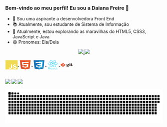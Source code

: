 ### Bem-vindo ao meu perfil! Eu sou a Daiana Freire 👋

- 🔭 Sou uma aspirante a desenvolvedora Front End
- 📚 Atualmente, sou estudante de Sistema de Informação 
- 🌱 Atualmente, estou explorando as maravilhas do HTML5, CSS3, JavaScript e Java
- 😄 Pronomes: Ela/Dela 

<div align="center">
  <a href="https://github.com/daianafreire">
  <img height="145em" src="https://github-readme-stats.vercel.app/api?username=daianafreire&show_icons=true&theme=radical&include_all_commits=true&count_private=true"/>
  <img height="145em" src="https://github-readme-stats.vercel.app/api/top-langs/?username=daianafreire&layout=compact&langs_count=7&theme=radical"/>
</div>

  <div style="display: inline_block"><br>
  <img align="center" alt="Rafa-Js" height="30" width="40" src="https://raw.githubusercontent.com/devicons/devicon/master/icons/javascript/javascript-plain.svg">
  <img align="center" alt="Rafa-HTML" height="30" width="40" src="https://raw.githubusercontent.com/devicons/devicon/master/icons/html5/html5-original.svg">
  <img align="center" alt="Rafa-CSS" height="30" width="40" src="https://raw.githubusercontent.com/devicons/devicon/master/icons/css3/css3-original.svg">
  <img align="center" alt="Rafa-REACT" height="30" width="40" src="https://github.com/devicons/devicon/blob/master/icons/react/react-original-wordmark.svg">
  <img align="center" alt="Rafa-GIT" height="30" width="40" src="https://github.com/devicons/devicon/blob/master/icons/git/git-original-wordmark.svg">
</div>
  
  ##
  
  <div>
  <a href="https://www.instagram.com/daiianafreire/" target="_blank"><img src="https://img.shields.io/badge/Instagram-E4405F?style=for-the-badge&logo=instagram&logoColor=white" target="_blank"></a>
  <a href = "mailto:daianadoria@gmail.com"><img src="https://img.shields.io/badge/Gmail-D14836?style=for-the-badge&logo=gmail&logoColor=white" target="_blank"></a>
  <a href="https://www.linkedin.com/in/daiana-freire-29710282/" target="_blank"><img src="https://img.shields.io/badge/LinkedIn-0077B5?style=for-the-badge&logo=linkedin&logoColor=white" target="_blank"></a>
    
![Snake animation](https://github.com/daianafreire/daianafreire/blob/output/github-contribution-grid-snake.svg)
  
</div>
